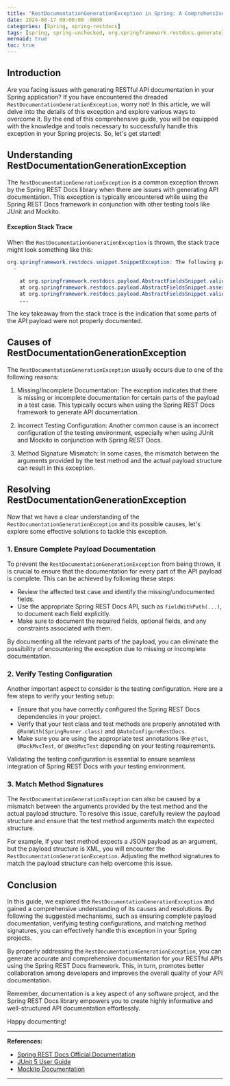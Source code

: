 ```yaml
---
title: "RestDocumentationGenerationException in Spring: A Comprehensive Guide"
date: 2024-08-17 09:00:00 -0000
categories: [Spring, spring-restdocs]
tags: [spring, spring-unchecked, org.springframework.restdocs.generate]
mermaid: true
toc: true
---
```



## Introduction

Are you facing issues with generating RESTful API documentation in your Spring application? If you have encountered the dreaded `RestDocumentationGenerationException`, worry not! In this article, we will delve into the details of this exception and explore various ways to overcome it. By the end of this comprehensive guide, you will be equipped with the knowledge and tools necessary to successfully handle this exception in your Spring projects. So, let's get started!

## Understanding RestDocumentationGenerationException

The `RestDocumentationGenerationException` is a common exception thrown by the Spring REST Docs library when there are issues with generating API documentation. This exception is typically encountered while using the Spring REST Docs framework in conjunction with other testing tools like JUnit and Mockito.

#### Exception Stack Trace

When the `RestDocumentationGenerationException` is thrown, the stack trace might look something like this:

```java
org.springframework.restdocs.snippet.SnippetException: The following parts of the payload were not documented: 
  -
  
	at org.springframework.restdocs.payload.AbstractFieldsSnippet.validateFieldDocumentation(AbstractFieldsSnippet.java:233)
	at org.springframework.restdocs.payload.AbstractFieldsSnippet.assertFieldDocumentation(AbstractFieldsSnippet.java:229)
	at org.springframework.restdocs.payload.AbstractFieldsSnippet.validateFieldDocumentation(AbstractFieldsSnippet.java:224)
	...
```

The key takeaway from the stack trace is the indication that some parts of the API payload were not properly documented.

## Causes of RestDocumentationGenerationException

The `RestDocumentationGenerationException` usually occurs due to one of the following reasons:

1. Missing/Incomplete Documentation: The exception indicates that there is missing or incomplete documentation for certain parts of the payload in a test case. This typically occurs when using the Spring REST Docs framework to generate API documentation.

2. Incorrect Testing Configuration: Another common cause is an incorrect configuration of the testing environment, especially when using JUnit and Mockito in conjunction with Spring REST Docs.

3. Method Signature Mismatch: In some cases, the mismatch between the arguments provided by the test method and the actual payload structure can result in this exception.

## Resolving RestDocumentationGenerationException

Now that we have a clear understanding of the `RestDocumentationGenerationException` and its possible causes, let's explore some effective solutions to tackle this exception.

### 1. Ensure Complete Payload Documentation

To prevent the `RestDocumentationGenerationException` from being thrown, it is crucial to ensure that the documentation for every part of the API payload is complete. This can be achieved by following these steps:

- Review the affected test case and identify the missing/undocumented fields.
- Use the appropriate Spring REST Docs API, such as `fieldWithPath(...)`, to document each field explicitly.
- Make sure to document the required fields, optional fields, and any constraints associated with them.

By documenting all the relevant parts of the payload, you can eliminate the possibility of encountering the exception due to missing or incomplete documentation.

### 2. Verify Testing Configuration

Another important aspect to consider is the testing configuration. Here are a few steps to verify your testing setup:

- Ensure that you have correctly configured the Spring REST Docs dependencies in your project.
- Verify that your test class and test methods are properly annotated with `@RunWith(SpringRunner.class)` and `@AutoConfigureRestDocs`.
- Make sure you are using the appropriate test annotations like `@Test`, `@MockMvcTest`, or `@WebMvcTest` depending on your testing requirements.

Validating the testing configuration is essential to ensure seamless integration of Spring REST Docs with your testing environment.

### 3. Match Method Signatures

The `RestDocumentationGenerationException` can also be caused by a mismatch between the arguments provided by the test method and the actual payload structure. To resolve this issue, carefully review the payload structure and ensure that the test method arguments match the expected structure.

For example, if your test method expects a JSON payload as an argument, but the payload structure is XML, you will encounter the `RestDocumentationGenerationException`. Adjusting the method signatures to match the payload structure can help overcome this issue.

## Conclusion

In this guide, we explored the `RestDocumentationGenerationException` and gained a comprehensive understanding of its causes and resolutions. By following the suggested mechanisms, such as ensuring complete payload documentation, verifying testing configurations, and matching method signatures, you can effectively handle this exception in your Spring projects.

By properly addressing the `RestDocumentationGenerationException`, you can generate accurate and comprehensive documentation for your RESTful APIs using the Spring REST Docs framework. This, in turn, promotes better collaboration among developers and improves the overall quality of your API documentation.

Remember, documentation is a key aspect of any software project, and the Spring REST Docs library empowers you to create highly informative and well-structured API documentation effortlessly.

Happy documenting!

---

**References:**
- [Spring REST Docs Official Documentation](https://docs.spring.io/spring-restdocs/docs/current/reference/html5/)
- [JUnit 5 User Guide](https://junit.org/junit5/docs/current/user-guide/)
- [Mockito Documentation](https://site.mockito.org/)

---
